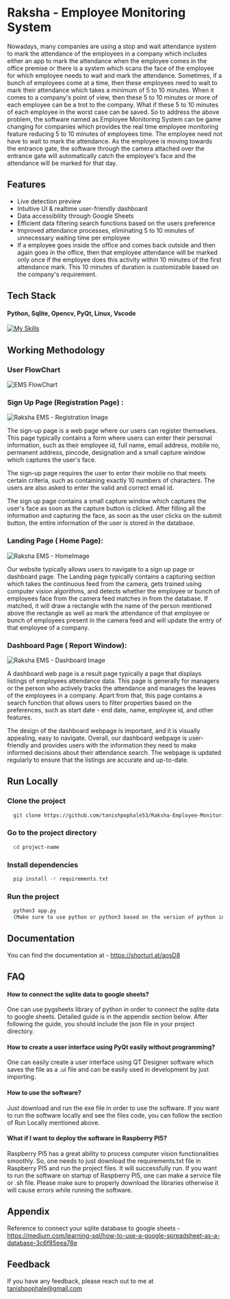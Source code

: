 


# Raksha - Employee Monitoring System

Nowadays, many companies are using a stop and wait attendance system to mark the attendance of the employees in a company which includes either an app to mark the attendance when the employee comes in the office premise or there is a system which scans the face of the employee for which employee needs to wait and mark the attendance. Sometimes, if a bunch of employees come at a time, then these employees need to wait to mark their attendance which takes a minimum of 5 to 10 minutes. When it comes to a company's point of view, then these 5 to 10 minutes or more of each employee can be a trot to the company. What if these 5 to 10 minutes of each employee in the worst case can be saved. So to address the above problem, the software named as Employee Monitoring System can be game changing for companies which provides the real time employee monitoring feature reducing 5 to 10 minutes of employees time. The employee need not have to wait to mark the attendance. As the employee is moving towards the entrance gate, the software through the camera attached over the entrance gate will automatically catch the employee's face and the attendance will be marked for that day.



## Features


- Live detection preview
- Intuitive UI & realtime user-friendly dashboard
- Data accessibility through Google Sheets
- Efficient data filtering search functions based on the users preference
- Improved attendance processes, eliminating 5 to 10   minutes of unnecessary waiting time per employee
- If a employee goes inside the office and comes back outside and then again goes in the office, then that employee attendance will be marked only once if the employee does this
  activity within 10 minutes of the first attendance mark. This 10 minutes of duration is customizable based on the company's requirement.



## Tech Stack

#### Python, Sqlite, Opencv, PyQt, Linux, Vscode

[![My Skills](https://skillicons.dev/icons?i=python,sqlite,opencv,qt,linux,visualstudio)](https://skillicons.dev)



## Working Methodology

### User FlowChart

![EMS FlowChart](https://github.com/tanishpophale53/Employee-Monitoring-System/assets/71888416/e5e846d1-828b-40a5-87b9-fb830ead970c)



### Sign Up Page (Registration Page) : 

![Raksha EMS - Registration Image](https://github.com/tanishpophale53/Employee-Monitoring-System/assets/71888416/3dffe7f8-11fb-464a-9f2b-3942fe4d729e)

The sign-up page is a web page where our users can register themselves. This page typically contains a form where users can enter their personal information, such as their employee id, full name, email address, mobile no, permanent address, pincode, designation and a small capture window which captures the user's face.

The sign-up page requires the user to enter their mobile no that meets certain criteria, such as containing exactly 10 numbers of characters.  The users are also asked to enter the valid and correct email id.

The sign up page contains a small capture window which captures the user's face as soon as the capture button is clicked. After filling all the information and capturing the face, as soon as the user clicks on the submit button, the entire information of the user is stored in the database. 



### Landing Page ( Home Page): 

![Raksha EMS - HomeImage](https://github.com/tanishpophale53/Employee-Monitoring-System/assets/71888416/5c47e60a-adb9-4032-b795-eb7bfb261f4a)


Our website typically allows users to navigate to a sign up page or dashboard page. The Landing page typically contains a capturing section which takes the continuous feed from the camera, gets trained using computer vision algorithms, and detects whether the employee or bunch of employees face from the camera feed matches in from the database. If matched, it will draw a rectangle with the name of the person mentioned above the rectangle as well as mark the attendance of that employee or bunch of employees present in the camera feed and will update the entry of that employee of a company.



### Dashboard Page ( Report Window): 

![Raksha EMS - Dashboard Image](https://github.com/tanishpophale53/Employee-Monitoring-System/assets/71888416/ca211cd1-d038-4248-beba-c1b25d4c1749)


A dashboard web page is a result page typically a page that displays listings of employees attendance data. This page is generally for managers or the person who actively tracks the attendance and manages the leaves of the employees in a company. Apart from that, this page contains a search function that allows users to filter properties based on the preferences, such as start date - end date, name, employee id, and other features.

The design of the dashboard webpage is important, and it is visually appealing, easy to navigate. Overall, our dashboard webpage is user-friendly and provides users with the information they need to make informed decisions about their attendance search. The webpage is updated regularly to ensure that the listings are accurate and up-to-date.







## Run Locally

### Clone the project

```bash
  git clone https://github.com/tanishpophale53/Raksha-Employee-Monitoring-System
```

### Go to the project directory

```bash
  cd project-name
```

### Install dependencies

```bash
  pip install -r requirements.txt
```

### Run the project

```bash
  python3 app.py
  (Make sure to use python or python3 based on the version of python installed on your system)
```


## Documentation

You can find the documentation at -
https://shorturl.at/aosD8


## FAQ

#### How to connect the sqlite data to google sheets?

One can use pygsheets library of python in order to connect the sqlite data to google sheets. Detailed guide is in the appendix section below. After following the guide, you should include the json file in your project directory.

#### How to create a user interface using PyQt easily without programming?

One can easily create a user interface using QT Designer software which saves the file as a .ui file and can be easily used in development by just importing.

#### How to use the software?

Just download and run the exe file in order to use the software. If you want to run the software locally and see the files code, you can follow the section of Run Locally mentioned above.

#### What if I want to deploy the software in Raspberry PI5?

Raspberry PI5 has a great ability to process computer vision functionalities smoothly. So, one needs to just download the requirements.txt file in Raspberry PI5 and run the project files. It will successfully run. If you want to run the software on startup of Raspberry PI5, one can make a service file or .sh file.
Please make sure to properly download the libraries otherwise it will cause errors while running the software.



## Appendix

Reference to connect your sqlite database to google sheets -
https://medium.com/learning-sql/how-to-use-a-google-spreadsheet-as-a-database-3c6f85eea78e








## Feedback

If you have any feedback, please reach out to me at tanishpophale@gmail.com

